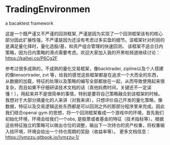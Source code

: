 # TradingEnvironmen
a bacaktest framework

这是一个既严谨又不严谨的回测框架, 严谨是因为实现了一个回测框架该有的核心部分因此扩展性强，不严谨是因为还没有考虑过多实盘的细节。该框架针对的目的是满足量化择时，量化选股/基，和资产组合管理的快速回测。 该框架不适合日内策略，因为日内策略的滑点需要考虑。欢迎大家加入我的开黑啦频道继续讨论：https://kaihei.co/P6Cg2F

参考过很多成熟的，不成熟的量化交易框架，像backtrader, zipline以及个人搭建的像tensortrader, zvt 等，给我的感觉这些框架都是在追求一个大而全的东西，从数据的加载，特征的处理以及策略的编写全部都放在一起，从而导致使用起来很复杂，而且如果不仔细研读技术文档的话（真他妈费时间，关键还不一定读懂！），用起来并不是很简单的事情，特别是要将自己策略融合到该框架的时候。我想对于大部分搞量化的人来讲（对我来讲），只想评价自己开发的量化策略，像数据，特征以及交易逻辑这些东西都是可以回测之外的那部分程序里来完成。因此我们结合openai gym 的思想，将一个回测框架看成一个游戏中的环境，首先我们初始化环境，环境会给我们一个obs, 是股票或者基金的特征（技术指标等）。根据这些特征独立的策略可以做出仓位的调整，输出下一次持仓的资产权重，将权重输入给环境，环境会给出一个持仓周期的奖励（收益率等）。
更多文档信息：https://lymzzu.gitbook.io/lymzzu-1/

